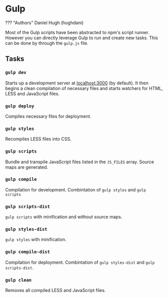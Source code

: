 # Gulp

??? "Authors"
Daniel Hugh (hughdani)

Most of the Gulp scripts have been abstracted to npm's script runner. However you can directly leverage Gulp to run and create new tasks. This can be done by through the `gulp.js` file.

## Tasks

### `gulp dev`

Starts up a development server at [localhost:3000](localhost:3000) (by default). It then begins a clean compilation of necessary files and starts watchers for HTML, LESS and JavaScript files.

### `gulp deploy`

Compiles necessary files for deployment.

### `gulp styles`

Recompiles LESS files into CSS.

### `gulp scripts`

Bundle and transpile JavaScript files listed in the `JS_FILES` array. Source maps are generated.

### `gulp compile`

Compilation for development. Combintation of `gulp styles` and `gulp scripts`

### `gulp scripts-dist`

`gulp scripts` with minification and without source maps.

### `gulp styles-dist`

`gulp styles` with minification.

### `gulp compile-dist`

Compilation for deployment. Combintation of `gulp styles-dist` and `gulp scripts-dist`.

### `gulp clean`

Removes all compiled LESS and JavaScript files.
